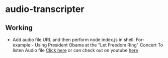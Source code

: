 # audio-transcripter

## Working
- Add audio file URL and then perform node index.js in shell.
For-example:- Using President Obama at the "Let Freedom Ring" Concert
              To listen Audio file [Click here](https://upload.wikimedia.org/wikipedia/commons/c/cf/President_Obama_at_Let_Freedom_Ring_Concert.ogg) or can check out on youtube [here](https://www.youtube.com/watch?v=6HeHfm18EFo)




